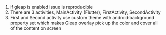 1. if gleap is enabled issue is reproducible
2. There are 3 activities, MainActivity (Flutter), FirstActivity, SecondActivity
3. First and Second activity use custom theme with android:background property set
which makes Gleap overlay pick up the color and cover all of the content on screen
